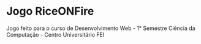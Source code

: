 # Jogo RiceONFire
Jogo feito para o curso de Desenvolvimento Web - 1° Semestre Ciência da Computação - Centro Universitário FEI
